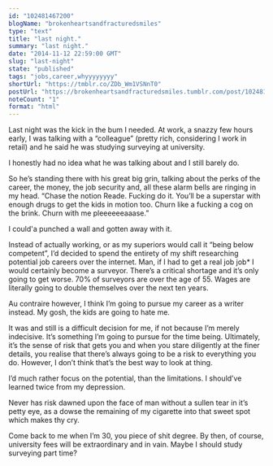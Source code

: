 ```yaml
---
id: "102481467200"
blogName: "brokenheartsandfracturedsmiles"
type: "text"
title: "last night."
summary: "last night."
date: "2014-11-12 22:59:00 GMT"
slug: "last-night"
state: "published"
tags: "jobs,career,whyyyyyyyy"
shortUrl: "https://tmblr.co/ZDb_Wm1VSNnT0"
postUrl: "https://brokenheartsandfracturedsmiles.tumblr.com/post/102481467200/last-night"
noteCount: "1"
format: "html"
---
```


Last night was the kick in the bum I needed. At work, a snazzy few hours early, I was talking with a “colleague” (pretty rich, considering I work in retail) and he said he was studying surveying at university.

I honestly had no idea what he was talking about and I still barely do. 

So he’s standing there with his great big grin, talking about the perks of the career, the money, the job security and, all these alarm bells are ringing in my head. “Chase the notion Reade. Fucking do it. You’ll be a superstar with enough drugs to get the kids in motion too. Churn like a fucking a cog on the brink. Churn with me pleeeeeeaaase.”

I could'a punched a wall and gotten away with it. 

Instead of actually working, or as my superiors would call it “being below competent”, I’d decided to spend the entirety of my shift researching potential job careers over the internet. Man, if I had to get a real job job* I would certainly become a surveyor. There’s a critical shortage and it’s only going to get worse. 70% of surveyors are over the age of 55. Wages are literally going to double themselves over the next ten years. 

Au contraire however, I think I’m going to pursue my career as a writer instead. My gosh, the kids are going to hate me. 

It was and still is a difficult decision for me, if not because I’m merely indecisive. It’s something I’m going to pursue for the time being. Ultimately, it’s the sense of risk that gets you and when you stare diligently at the finer details, you realise that there’s always going to be a risk to everything you do. However, I don’t think that’s the best way to look at thing. 

I’d much rather focus on the potential, than the limitations. I should’ve learned twice from my depression. 

Never has risk dawned upon the face of man without a sullen tear in it’s petty eye, as a dowse the remaining of my cigarette into that sweet spot which makes thy cry.

Come back to me when I’m 30, you piece of shit degree. By then, of course, university fees will be extraordinary and in vain. Maybe I should study surveying part time?
